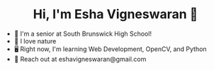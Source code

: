 <h1 align="center">Hi, I'm Esha Vigneswaran 🌳</h1>


<ul>
  <li>🏫 I'm a senior at South Brunswick High School!</li>
  <li>🌱 I love nature</li>
  <li>🖥️ Right now, I'm learning Web Development, OpenCV, and Python</li>
  <li>📧 Reach out at eshavigneswaran@gmail.com</li>

  
</ul>
